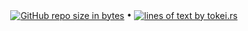 <p align="center">
  <a href="#"><img src="https://img.shields.io/github/repo-size/andry81-stats/tacklebar--totalcmd-stats?logo=github" valign="middle" alt="GitHub repo size in bytes" /></a>
• <a href="https://github.com/XAMPPRocky/tokei"><img src="https://tokei.rs/b1/github/andry81-stats/tacklebar--totalcmd-stats?category=lines" valign="middle" alt="lines of text by tokei.rs" /></a>
